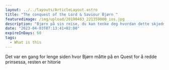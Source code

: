 ```yaml
---
layout: ../../layouts/ArticleLayout.astro
title: "The conquest of the Lord & Saviour Bjørn "
featuredimage: /img/upload/20190403_221359000_ios.jpg
description: "Bjørn på sin reise, du kan tenke deg hvordan dette skjedde\U0001F937"
date: "2023-04-03T07:13:41+02:00"
expireInDays: 60
tags:
  - What is this
---
```


Det var en gang for lenge siden hvor Bjørn måtte på en Quest for å redde prinsessa, resten er hitorie
